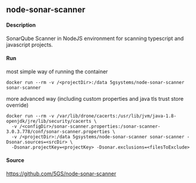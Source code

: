 ## node-sonar-scanner

#### Description

SonarQube Scanner in NodeJS environment for scanning typescript and javascript projects.

#### Run

most simple way of running the container

    docker run --rm -v /<projectDir>:/data 5gsystems/node-sonar-scanner sonar-scanner

more advanced way (including custom properties and java tls trust store override)

    docker run --rm -v /var/lib/drone/cacerts:/usr/lib/jvm/java-1.8-openjdk/jre/lib/security/cacerts \
      -v /<configDir>/sonar-scanner.properties:/sonar-scanner-3.0.3.778/conf/sonar-scanner.properties \
      -v /<projectDir>:/data 5gsystems/node-sonar-scanner sonar-scanner -Dsonar.sources=<srcDir> \
      -Dsonar.projectKey=<projectKey> -Dsonar.exclusions=<filesToExclude>

#### Source

https://github.com/5GS/node-sonar-scanner
